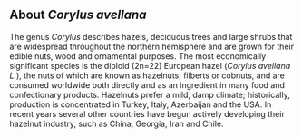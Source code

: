 About *Corylus avellana*
------------------------

The genus *Corylus* describes hazels, deciduous trees and large shrubs that are widespread throughout the northern hemisphere and are grown for their edible nuts, wood and ornamental purposes. The most economically significant species is the diploid (2n=22) European hazel (*Corylus avellana L.*), the nuts of which are known as hazelnuts, filberts or cobnuts, and are consumed worldwide both directly and as an ingredient in many food and confectionary products. Hazelnuts prefer a mild, damp climate; historically, production is concentrated in Turkey, Italy, Azerbaijan and the USA. In recent years several other countries have begun actively developing their hazelnut industry, such as China, Georgia, Iran and Chile. 
